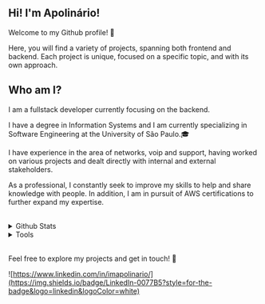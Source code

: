 <article>
<h1>Hi! I'm Apolinário!</h1>
<p>Welcome to my Github profile! 🚀</p>
<p>Here, you will find a variety of projects, spanning both frontend and backend. Each project is unique, focused on a specific topic, and with its own approach.</p>
</article>
<aside>
<h2> Who am I? </h2>
<p>I am a fullstack developer currently focusing on the backend. </p>
<p>I have a degree in Information Systems and I am currently specializing in Software Engineering at the University of São Paulo.🎓 </p>
<p>I have experience in the area of networks, voip and support, having worked on various projects and dealt directly with internal and external stakeholders.</p>
<p>As a professional, I constantly seek to improve my skills to help and share knowledge with people. In addition, I am in pursuit of AWS certifications to further expand my expertise.</p>


</aside>
<br>

<details>
  <summary>Github Stats</summary>

<br>
<div align="center">
<div>
 <a href="https://github.com/whoamiApolo?tab=repositories">
<img height=175 src="https://github-readme-stats-eight-theta.vercel.app/api?username=whoamiApolo&show_icons=true&include_all_commits=true&count_private=true&theme=highcontrast"/>
 </a>
 <a href="https://github.com/whoamiApolo?tab=repositories">
 <img height=175 src="https://github-readme-stats.vercel.app/api/top-langs/?username=whoamiApolo&layout=compact&theme=highcontrast"/>
 </a>
</div>
</div>

</details>

<details>
  <summary>Tools</summary>
<br>
<p>Programming Languages:</p>

[![My Skills](https://skillicons.dev/icons?i=java,py,javascript,typescript)](https://github.com/whoamiApolo)
<p>Frameworks e Libraries:</p>

[![My Skills](https://skillicons.dev/icons?i=django,fastapi,react,spring,vite)](https://github.com/whoamiApolo)
<p>IDEs</p>

[![My Skills](https://skillicons.dev/icons?i=vscode,eclipse,idea)](https://github.com/whoamiApolo)
<p>SO:</p>

[![My Skills](https://skillicons.dev/icons?i=linux)](https://github.com/whoamiApolo)
<p>Styling tools:</p>

[![My Skills](https://skillicons.dev/icons?i=tailwindcss,sass)](https://github.com/whoamiApolo)
<p>Hosting Services</p>

[![My Skills](https://skillicons.dev/icons?i=vercel,netlify,aws)](https://github.com/whoamiApolo)
<p>Databases:</p>

[![My Skills](https://skillicons.dev/icons?i=mysql,postgres,sqlite)](https://github.com/whoamiApolo)
<p>Others:</p>

[![My Skills](https://skillicons.dev/icons?i=docker)](https://github.com/whoamiApolo)
</details>
<br>
<p>Feel free to explore my projects and get in touch! 👀</p>

![https://www.linkedin.com/in/imapolinario/](https://img.shields.io/badge/LinkedIn-0077B5?style=for-the-badge&logo=linkedin&logoColor=white)
